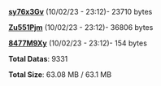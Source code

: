 [**sy76x3Gv**](/data/sy76x3Gv.txt) (10/02/23 - 23:12)- 23710 bytes

[**Zu551Pjm**](/data/Zu551Pjm.txt) (10/02/23 - 23:12)- 36806 bytes

[**8477M9Xy**](/data/8477M9Xy.txt) (10/02/23 - 23:12)- 154 bytes

**Total Datas**: 9331

**Total Size**: 63.08 MB / 63.1 MB